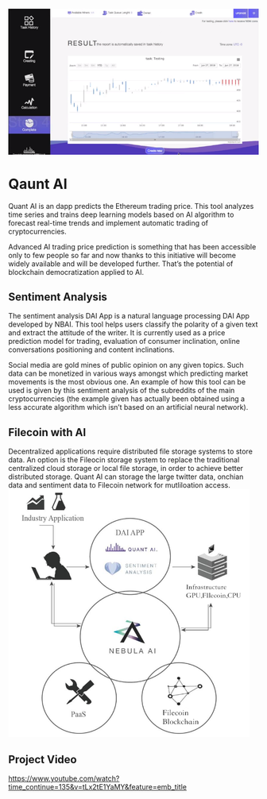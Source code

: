 
![Qaunt AI](quant-ai2.png?raw=true "Qaunt AI")


# Qaunt AI
Quant AI is an dapp predicts the Ethereum trading price. This tool analyzes time series and trains deep learning models based on AI algorithm to forecast real-time trends and implement automatic trading of cryptocurrencies.

Advanced AI trading price prediction is something that has been accessible only to few people so far and now thanks to this initiative will become widely available and will be developed further. That’s the potential of blockchain democratization applied to AI.

## Sentiment Analysis

The sentiment analysis DAI App is a natural language processing DAI App developed by NBAI. This tool helps users classify the polarity of a given text and extract the attitude of the writer. It is currently used as a price prediction model for trading, evaluation of consumer inclination, online conversations positioning and content inclinations.

Social media are gold mines of public opinion on any given topics. Such data can be monetized in various ways amongst which predicting market movements is the most obvious one. An example of how this tool can be used is given by this sentiment analysis of the subreddits of the main cryptocurrencies (the example given has actually been obtained using a less accurate algorithm which isn’t based on an artificial neural network).

## Filecoin with AI
Decentralized  applications  require  distributed  file  storage  systems  to  store  data. An  option  is the  Fileocin  storage  system  to  replace  the  traditional  centralized  cloud storage or local file storage, in order to achieve better distributed storage. Quant AI can storage the large twitter data, onchian data and sentiment data to Filecoin network for mutliloation access.
![AI with Filecoin](ai_cloud.png?raw=true "AI with Filecoin")

## Project Video

https://www.youtube.com/watch?time_continue=135&v=tLx2tE1YaMY&feature=emb_title
